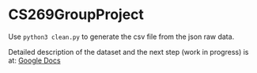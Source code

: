 # CS269GroupProject



Use `python3 clean.py` to generate the csv file from the json raw data.

Detailed description of the dataset and the next step (work in progress) is at: [Google Docs ](https://docs.google.com/document/d/1SsRv5j8TZkH0_qsuulHQcyvrwEd4elUuji0cc_Yu17w/edit?usp=sharing)
